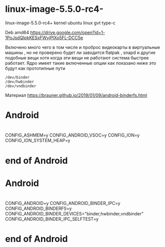 # linux-image-5.5.0-rc4-
linux-image-5.5.0-rc4+ kernel ubuntu linux gvt type-c

Deb amd64 https://drive.google.com/open?id=1-1PoJsdQIpkKESxFWvjPlXo5FL-DCC5e

Включено много чего в том числе и проброс видеокарты в виртуальные машины , но не проверено будет ли заводится flatpak , snapd и другие подобные вещи хотя когда эти вещи не работают система быстрее работает. Ядро имеет такие включенные опции как показано ниже это будут как прототипные пути

    /dev/binder
    /dev/hwbinder
    /dev/vndbinder

Материал https://brauner.github.io/2019/01/09/android-binderfs.html


#
# Android
#
CONFIG_ASHMEM=y
CONFIG_ANDROID_VSOC=y
CONFIG_ION=y
CONFIG_ION_SYSTEM_HEAP=y
# end of Android
#
# Android
#
CONFIG_ANDROID=y
CONFIG_ANDROID_BINDER_IPC=y
CONFIG_ANDROID_BINDERFS=y
CONFIG_ANDROID_BINDER_DEVICES="binder,hwbinder,vndbinder"
CONFIG_ANDROID_BINDER_IPC_SELFTEST=y
# end of Android


